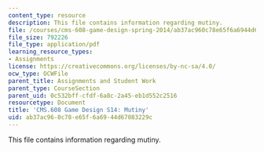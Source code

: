 ```yaml
---
content_type: resource
description: This file contains information regarding mutiny.
file: /courses/cms-608-game-design-spring-2014/ab37ac960c78e65f6a6944d67083229c_MITCMS_608S14_Mutiny.pdf
file_size: 792226
file_type: application/pdf
learning_resource_types:
- Assignments
license: https://creativecommons.org/licenses/by-nc-sa/4.0/
ocw_type: OCWFile
parent_title: Assignments and Student Work
parent_type: CourseSection
parent_uid: 0c532bff-cfdf-6a8c-2a45-eb1d552c2516
resourcetype: Document
title: 'CMS.608 Game Design S14: Mutiny'
uid: ab37ac96-0c78-e65f-6a69-44d67083229c
---
```

This file contains information regarding mutiny.